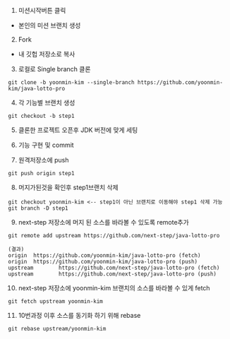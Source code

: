 1. 미션시작버튼 클릭
* 본인의 미션 브랜치 생성

2. Fork
* 내 깃헙 저장소로 복사

3. 로컬로 Single branch 클론
```
git clone -b yoonmin-kim --single-branch https://github.com/yoonmin-kim/java-lotto-pro
```

4. 각 기능별 브랜치 생성
```
git checkout -b step1
```

5. 클론한 프로젝트 오픈후 JDK 버전에 맞게 세팅

6. 기능 구현 및 commit

7. 원격저장소에 push
```
git push origin step1
```

8. 머지가된것을 확인후 step1브랜치 삭제
```
git checkout yoonmin-kim <-- step1이 아닌 브랜치로 이동해야 step1 삭제 가능
git branch -D step1
```

9. next-step 저장소에 머지 된 소스를 바라볼 수 있도록 remote추가
```
git remote add upstream https://github.com/next-step/java-lotto-pro

(결과)
origin  https://github.com/yoonmin-kim/java-lotto-pro (fetch)
origin  https://github.com/yoonmin-kim/java-lotto-pro (push)
upstream        https://github.com/next-step/java-lotto-pro (fetch)
upstream        https://github.com/next-step/java-lotto-pro (push)
```
10. next-step 저장소에 yoonmin-kim 브랜치의 소스를 바라볼 수 있게 fetch
```
git fetch upstream yoonmin-kim
```

11. 10번과정 이후 소스를 동기화 하기 위해 rebase
```
git rebase upstream/yoonmin-kim
```